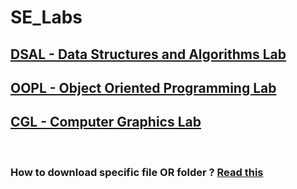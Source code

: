 # SE_Labs

## [DSAL - Data Structures and Algorithms Lab](DSAL)

## [OOPL - Object Oriented Programming Lab](OOPL)

## [CGL - Computer Graphics Lab](CGL)

<br>

### How to download specific file OR folder ? [Read this](download_help.md)
